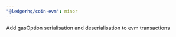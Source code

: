 ```yaml
---
"@ledgerhq/coin-evm": minor
---
```


Add gasOption serialisation and deserialisation to evm transactions
